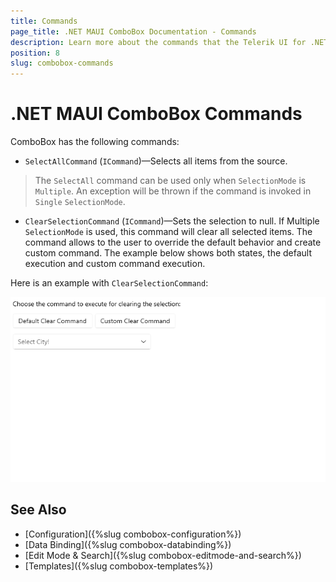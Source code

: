 ```yaml
---
title: Commands
page_title: .NET MAUI ComboBox Documentation - Commands
description: Learn more about the commands that the Telerik UI for .NET MAUI ComboBox control exposes.
position: 8
slug: combobox-commands
---
```


# .NET MAUI ComboBox Commands

ComboBox has the following commands:

- `SelectAllCommand` (`ICommand`)&mdash;Selects all items from the source.

> The `SelectAll` command can be used only when `SelectionMode` is `Multiple`. An exception will be thrown if the command is invoked in `Single` `SelectionMode`.

- `ClearSelectionCommand` (`ICommand`)&mdash;Sets the selection to null. If Multiple `SelectionMode` is used, this command will clear all selected items. The command allows to the user to override the default behavior and create custom command. The example below shows both states, the default execution and custom command execution.

Here is an example with `ClearSelectionCommand`:

<snippet id='combobox-commands'/>

<snippet id='combobox-commands-csharp'/>

![ComboBox ClearSelectionCommand](images/combobox-commands.gif)

## See Also

- [Configuration]({%slug combobox-configuration%})
- [Data Binding]({%slug combobox-databinding%})
- [Edit Mode & Search]({%slug combobox-editmode-and-search%}) 
- [Templates]({%slug combobox-templates%})
